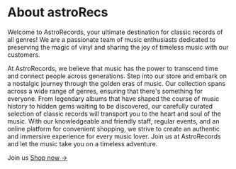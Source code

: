 # About astroRecs

Welcome to AstroRecords, your ultimate destination for classic records of all genres! We are a passionate team of music enthusiasts dedicated to preserving the magic of vinyl and sharing the joy of timeless music with our customers.

At AstroRecords, we believe that music has the power to transcend time and connect people across generations. Step into our store and embark on a nostalgic journey through the golden eras of music. Our collection spans across a wide range of genres, ensuring that there's something for everyone. From legendary albums that have shaped the course of music history to hidden gems waiting to be discovered, our carefully curated selection of classic records will transport you to the heart and soul of the music. With our knowledgeable and friendly staff, regular events, and an online platform for convenient shopping, we strive to create an authentic and immersive experience for every music lover. Join us at AstroRecords and let the music take you on a timeless adventure.

Join us [Shop now &rarr;](/shop)
